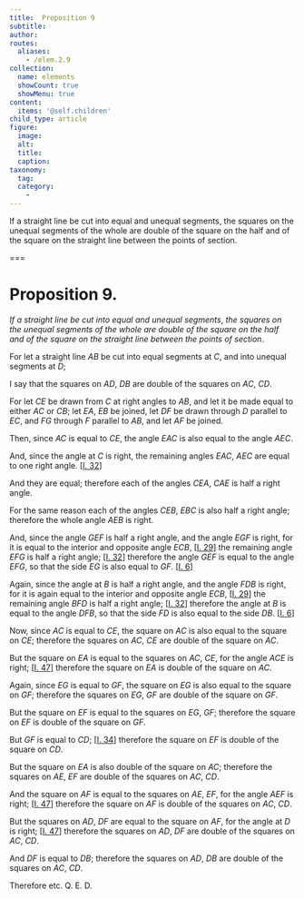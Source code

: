 ```yaml
---
title:  Proposition 9
subtitle: 
author:
routes:
  aliases:
    - /elem.2.9
collection:
  name: elements
  showCount: true
  showMenu: true
content:
  items: '@self.children'
child_type: article
figure:
  image:
  alt:
  title:
  caption:
taxonomy:
  tag:
  category:
    - 
---
```


<p><emph>If a straight line be cut into equal and unequal segments</emph>, <emph>the squares on the unequal segments of the whole are double of the square on the half and of the square on the straight line between the points of section</emph>.</p>

===

<h1>Proposition 9.</h1>
<p><em>If a straight line be cut into equal and unequal segments</em>, <em>the squares on the unequal segments of the whole are double of the square on the half and of the square on the straight line between the points of section</em>.</p>

<p>For let a straight line <em>AB</em> be cut into equal segments at <em>C</em>, and into unequal segments at <em>D</em>;</p>

<p>I say that the squares on <em>AD</em>, <em>DB</em> are double of the squares on <em>AC</em>, <em>CD</em>. </p>

<p>For let <em>CE</em> be drawn from <em>C</em> at right angles to <em>AB</em>, and let it be made equal to either <em>AC</em> or <em>CB</em>; let <em>EA</em>, <em>EB</em> be joined, let <em>DF</em> be drawn through <em>D</em> parallel to <em>EC</em>, and <em>FG</em> through <em>F</em> parallel to <em>AB</em>, and let <em>AF</em> be joined.</p>

<p>Then, since <em>AC</em> is equal to <em>CE</em>, <span class="center">the angle <em>EAC</em> is also equal to the angle <em>AEC</em>.</span></p>

<p>And, since the angle at <em>C</em> is right, <span class="center">the remaining angles <em>EAC</em>, <em>AEC</em> are equal to one right angle. [<a href="/elem.1.32">I. 32</a>]</span></p>

<p>And they are equal; <span class="center">therefore each of the angles <em>CEA</em>, <em>CAE</em> is half a right angle.</span></p>

<p>For the same reason <span class="center">each of the angles <em>CEB</em>, <em>EBC</em> is also half a right angle; therefore the whole angle <em>AEB</em> is right.</span></p>

<p>And, since the angle <em>GEF</em> is half a right angle, <pb n="393"/>and the angle <em>EGF</em> is right, for it is equal to the interior and opposite angle <em>ECB</em>, [<a href="/elem.1.29">I. 29</a>] <span class="center">the remaining angle <em>EFG</em> is half a right angle; [<a href="/elem.1.32">I. 32</a>] therefore the angle <em>GEF</em> is equal to the angle <em>EFG</em>, so that the side <em>EG</em> is also equal to <em>GF</em>. [<a href="/elem.1.6">I. 6</a>]</span></p>

<p>Again, since the angle at <em>B</em> is half a right angle, and the angle <em>FDB</em> is right, for it is again equal to the interior and opposite angle <em>ECB</em>, [<a href="/elem.1.29">I. 29</a>] <span class="center">the remaining angle <em>BFD</em> is half a right angle; [<a href="/elem.1.32">I. 32</a>] therefore the angle at <em>B</em> is equal to the angle <em>DFB</em>, so that the side <em>FD</em> is also equal to the side <em>DB</em>. [<a href="/elem.1.6">I. 6</a>]</span></p>

<p>Now, since <em>AC</em> is equal to <em>CE</em>, <span class="center">the square on <em>AC</em> is also equal to the square on <em>CE</em>; therefore the squares on <em>AC</em>, <em>CE</em> are double of the square on <em>AC</em>.</span></p>

<p>But the square on <em>EA</em> is equal to the squares on <em>AC</em>, <em>CE</em>, for the angle <em>ACE</em> is right; [<a href="/elem.1.47">I. 47</a>] <span class="center">therefore the square on <em>EA</em> is double of the square on <em>AC</em>.</span></p>

<p>Again, since <em>EG</em> is equal to <em>GF</em>, <span class="center">the square on <em>EG</em> is also equal to the square on <em>GF</em>; therefore the squares on <em>EG</em>, <em>GF</em> are double of the square on <em>GF</em>.</span></p>

<p>But the square on <em>EF</em> is equal to the squares on <em>EG</em>, <em>GF</em>; <span class="center">therefore the square on <em>EF</em> is double of the square on <em>GF</em>.</span></p>

<p>But <em>GF</em> is equal to <em>CD</em>; [<a href="/elem.1.34">I. 34</a>] therefore the square on <em>EF</em> is double of the square on <em>CD</em>.</p>

<p>But the square on <em>EA</em> is also double of the square on <em>AC</em>; <span class="center">therefore the squares on <em>AE</em>, <em>EF</em> are double of the squares on <em>AC</em>, <em>CD</em>.</span></p>

<p>And the square on <em>AF</em> is equal to the squares on <em>AE</em>, <em>EF</em>, for the angle <em>AEF</em> is right; [<a href="/elem.1.47">I. 47</a>] therefore the square on <em>AF</em> is double of the squares on <em>AC</em>, <em>CD</em>.</p>

<p>But the squares on <em>AD</em>, <em>DF</em> are equal to the square on <em>AF</em>, for the angle at <em>D</em> is right; [<a href="/elem.1.47">I. 47</a>] therefore the squares on <em>AD</em>, <em>DF</em> are double of the squares on <em>AC</em>, <em>CD</em>. <pb n="394"/></p>

<p>And <em>DF</em> is equal to <em>DB</em>; therefore the squares on <em>AD</em>, <em>DB</em> are double of the squares on <em>AC</em>, <em>CD</em>.</p>

<p>Therefore etc. Q. E. D.</p>

